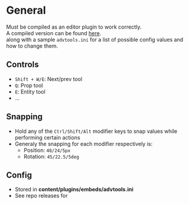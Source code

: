 # General

Must be compiled as an editor plugin to work correctly.   
A compiled version can be found [here](https://github.com/cmann1/DustScripts/releases/tag/advtools-v1.2).  
along with a sample `advtools.ini` for a list of possible config values and how to change them.

## Controls
- `Shift + W/E`: Next/prev tool
- `Q`: Prop tool
- `E`: Entity tool
- ...

## Snapping
- Hold any of the `Ctrl/Shift/Alt` modifier keys to snap values while performing certain actions
- Generaly the snapping for each modifier respectively is:
    - Position: `48/24/5px`
    - Rotation: `45/22.5/5deg`

## Config
- Stored in **content/plugins/embeds/advtools.ini**
- See repo releases for
